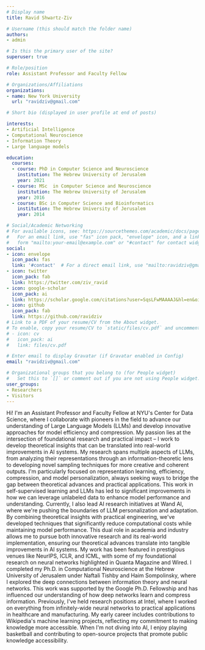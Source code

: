 ```yaml
---
# Display name
title: Ravid Shwartz-Ziv

# Username (this should match the folder name)
authors:
- admin

# Is this the primary user of the site?
superuser: true

# Role/position
role: Assistant Professor and Faculty Fellow

# Organizations/Affiliations
organizations:
- name: New York University
  url: "ravidziv@gmail.com"

# Short bio (displayed in user profile at end of posts)

interests:
- Artificial Intelligence
- Computational Neuroscience
- Information Theory
- Large language models

education:
  courses:
  - course: PhD in Computer Science and Neuroscience
    institution: The Hebrew University of Jerusalem
    year: 2021
  - course: MSc  in Computer Science and Neuroscience
    institution: The Hebrew University of Jerusalem
    year: 2016
  - course: BSc in Computer Science and Bioinformatics
    institution: The Hebrew University of Jerusalem
    year: 2014

# Social/Academic Networking
# For available icons, see: https://sourcethemes.com/academic/docs/page-builder/#icons
#   For an email link, use "fas" icon pack, "envelope" icon, and a link in the
#   form "mailto:your-email@example.com" or "#contact" for contact widget.
social:
- icon: envelope
  icon_pack: fas
  link: '#contact'  # For a direct email link, use "mailto:ravidziv@gmail.com".
- icon: twitter
  icon_pack: fab
  link: https://twitter.com/ziv_ravid
- icon: google-scholar
  icon_pack: ai
  link: https://scholar.google.com/citations?user=SqsLFwMAAAAJ&hl=en&oi=ao
- icon: github
  icon_pack: fab
  link: https://github.com/ravidziv
# Link to a PDF of your resume/CV from the About widget.
# To enable, copy your resume/CV to `static/files/cv.pdf` and uncomment the lines below.
# - icon: cv
#   icon_pack: ai
#   link: files/cv.pdf

# Enter email to display Gravatar (if Gravatar enabled in Config)
email: "ravidziv@gmail.com"

# Organizational groups that you belong to (for People widget)
#   Set this to `[]` or comment out if you are not using People widget.
user_groups:
- Researchers
- Visitors
---
```


Hi! I'm an Assistant Professor and Faculty Fellow at NYU's Center for Data Science, where I collaborate with pioneers in the field to advance our understanding of Large Language Models (LLMs) and develop innovative approaches for model efficiency and compression. My passion lies at the intersection of foundational research and practical impact – I work to develop theoretical insights that can be translated into real-world improvements in AI systems.
My research spans multiple aspects of LLMs, from analyzing their representations through an information-theoretic lens to developing novel sampling techniques for more creative and coherent outputs. I'm particularly focused on representation learning, efficiency, compression, and model personalization, always seeking ways to bridge the gap between theoretical advances and practical applications. This work in self-supervised learning and LLMs has led to significant improvements in how we can leverage unlabeled data to enhance model performance and understanding.
Currently, I also lead AI research initiatives at Wand AI, where we're pushing the boundaries of LLM personalization and adaptation. By combining theoretical insights with practical engineering, we've developed techniques that significantly reduce computational costs while maintaining model performance. This dual role in academia and industry allows me to pursue both innovative research and its real-world implementation, ensuring our theoretical advances translate into tangible improvements in AI systems.
My work has been featured in prestigious venues like NeurIPS, ICLR, and ICML, with some of my foundational research on neural networks highlighted in Quanta Magazine and Wired. I completed my Ph.D. in Computational Neuroscience at the Hebrew University of Jerusalem under Naftali Tishby and Haim Sompolinsky, where I explored the deep connections between information theory and neural networks. This work was supported by the Google Ph.D. Fellowship and has influenced our understanding of how deep networks learn and compress information.
Previously, I've held research positions at Intel, where I worked on everything from infinitely-wide neural networks to practical applications in healthcare and manufacturing. My early career includes contributions to Wikipedia's machine learning projects, reflecting my commitment to making knowledge more accessible.
When I'm not diving into AI, I enjoy playing basketball and contributing to open-source projects that promote public knowledge accessibility.
